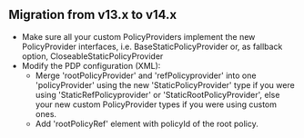 ## Migration from v13.x to v14.x
- Make sure all your custom PolicyProviders implement the new PolicyProvider interfaces, i.e. BaseStaticPolicyProvider or, as fallback option, CloseableStaticPolicyProvider
- Modify the PDP configuration (XML):
  - Merge 'rootPolicyProvider' and 'refPolicyprovider' into one 'policyProvider' using the new 'StaticPolicyProvider' type if you were using 'StaticRefPolicyprovider' or 'StaticRootPolicyProvider', else your new custom PolicyProvider types if you were using custom ones.
  - Add 'rootPolicyRef' element with policyId of the root policy.